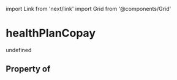 import Link from 'next/link'
import Grid from '@components/Grid'

# healthPlanCopay

undefined

## Property of



